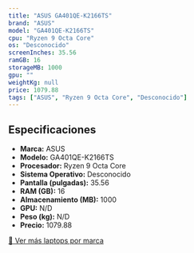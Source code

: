 ```yaml
---
title: "ASUS GA401QE-K2166TS"
brand: "ASUS"
model: "GA401QE-K2166TS"
cpu: "Ryzen 9 Octa Core"
os: "Desconocido"
screenInches: 35.56
ramGB: 16
storageMB: 1000
gpu: ""
weightKg: null
price: 1079.88
tags: ["ASUS", "Ryzen 9 Octa Core", "Desconocido"]
---
```

## Especificaciones

- **Marca:** ASUS
- **Modelo:** GA401QE-K2166TS
- **Procesador:** Ryzen 9 Octa Core
- **Sistema Operativo:** Desconocido
- **Pantalla (pulgadas):** 35.56
- **RAM (GB):** 16
- **Almacenamiento (MB):** 1000
- **GPU:** N/D
- **Peso (kg):** N/D
- **Precio:** 1079.88

[:rocket: Ver más laptops por marca](/brand/asus)
